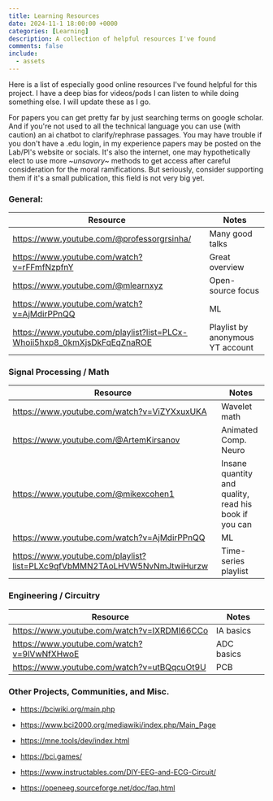 ```yaml
---
title: Learning Resources
date: 2024-11-1 18:00:00 +0000
categories: [Learning]
description: A collection of helpful resources I've found
comments: false
include:
  - assets
---
```

Here is a list of especially good online resources I've found helpful for this project. I have a deep bias for videos/pods I can listen to while doing something else. I will update these as I go.

 For papers you can get pretty far by just searching terms on google scholar. And if you're not used to all the technical language you can use (with caution) an ai chatbot to clarify/rephrase passages. You may have trouble if you don't have a .edu login, in my experience papers may be posted on the Lab/PI's website or socials. It's also the internet, one may hypothetically elect to use more *~unsavory~* methods to get access after careful consideration for the moral ramifications. But seriously, consider supporting them if it's a small publication, this field is not very big yet.

### General:

| Resource                          | Notes|
| --------------------------------- | ----------------  |
| https://www.youtube.com/@professorgrsinha/            | Many good talks         |
| https://www.youtube.com/watch?v=rFFmfNzpfnY                       | Great overview          |
| https://www.youtube.com/@mlearnxyz                           | Open-source focus      |
| https://www.youtube.com/watch?v=AjMdirPPnQQ | ML
| https://www.youtube.com/playlist?list=PLCx-Whoii5hxp8_0kmXjsDkFqEqZnaROE | Playlist by anonymous YT account 


### Signal Processing / Math

| Resource                          | Notes|
| --------------------------------- | ----------------  |
| https://www.youtube.com/watch?v=ViZYXxuxUKA            | Wavelet math         |
| https://www.youtube.com/@ArtemKirsanov                      | Animated Comp. Neuro          |
| https://www.youtube.com/@mikexcohen1                          | Insane quantity and quality, <br>read his book if you can      |
| https://www.youtube.com/watch?v=AjMdirPPnQQ | ML
| https://www.youtube.com/playlist?list=PLXc9qfVbMMN2TAoLHVW5NvNmJtwiHurzw | Time-series playlist



### Engineering / Circuitry

| Resource                          | Notes|
| --------------------------------- | ----------------  |
| https://www.youtube.com/watch?v=IXRDMI66CCo            | IA basics         |
| https://www.youtube.com/watch?v=9lVwNfXHwoE                       | ADC basics          |
| https://www.youtube.com/watch?v=utBQqcuOt9U                          | PCB      |


### Other Projects, Communities, and Misc.
- https://bciwiki.org/main.php

- https://www.bci2000.org/mediawiki/index.php/Main_Page

- https://mne.tools/dev/index.html

- https://bci.games/

- https://www.instructables.com/DIY-EEG-and-ECG-Circuit/

- https://openeeg.sourceforge.net/doc/faq.html

